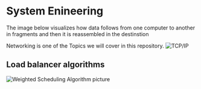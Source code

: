 # System Enineering
The image below visualizes how data follows from one computer to another in fragments and then it is reassembled in the destinstion

Networking is one of the Topics we will cover in this repository.
![TCP/IP](https://github.com/HassanMunene/alx-system_engineering-devops/blob/master/What_is_TCP-IP.webp)

## Load balancer algorithms
![Weighted Scheduling Algorithm picture](https://github.com/HassanMunene/alx-system_engineering-devops/blob/master/img/1-weighted-scheduling-load-balancer.png)
